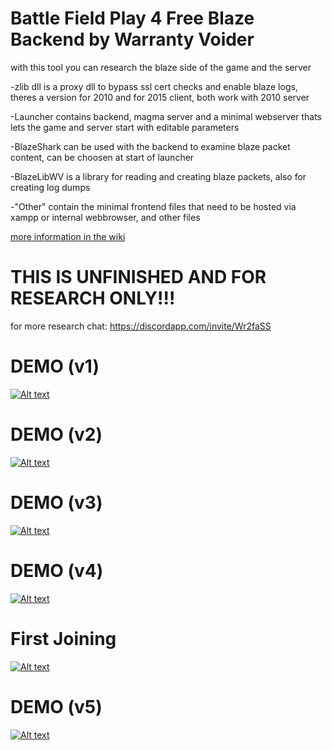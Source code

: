 # Battle Field Play 4 Free Blaze Backend by Warranty Voider

with this tool you can research the blaze side of the game and the server

-zlib dll is a proxy dll to bypass ssl cert checks and enable blaze logs, theres a version for 2010 and for 2015 client, both work with 2010 server

-Launcher contains backend, magma server and a minimal webserver thats lets the game and server start with editable parameters

-BlazeShark can be used with the backend to examine blaze packet content, can be choosen at start of launcher

-BlazeLibWV is a library for reading and creating blaze packets, also for creating log dumps

-"Other" contain the minimal frontend files that need to be hosted via xampp or internal webbrowser, and other files

[more information in the wiki](https://github.com/zeroKilo/BFP4FToolsWV/wiki)


# THIS IS UNFINISHED AND FOR RESEARCH ONLY!!!


for more research chat: https://discordapp.com/invite/Wr2faSS


# DEMO (v1)

[![Alt text](https://img.youtube.com/vi/lI8_xpKC2vI/0.jpg)](https://www.youtube.com/watch?v=lI8_xpKC2vI)

# DEMO (v2)

[![Alt text](https://img.youtube.com/vi/MoaW1es4xbY/0.jpg)](https://www.youtube.com/watch?v=MoaW1es4xbY)

# DEMO (v3)

[![Alt text](https://img.youtube.com/vi/z9EfC4xNQZQ/0.jpg)](https://www.youtube.com/watch?v=z9EfC4xNQZQ)

# DEMO (v4)

[![Alt text](https://img.youtube.com/vi/BtnpACHK07w/0.jpg)](https://www.youtube.com/watch?v=BtnpACHK07w)

# First Joining

[![Alt text](https://img.youtube.com/vi/EX3aHWkbB6o/0.jpg)](https://www.youtube.com/watch?v=EX3aHWkbB6o)

# DEMO (v5)

[![Alt text](https://img.youtube.com/vi/iVllQPzRs1M/0.jpg)](https://www.youtube.com/watch?v=iVllQPzRs1M)